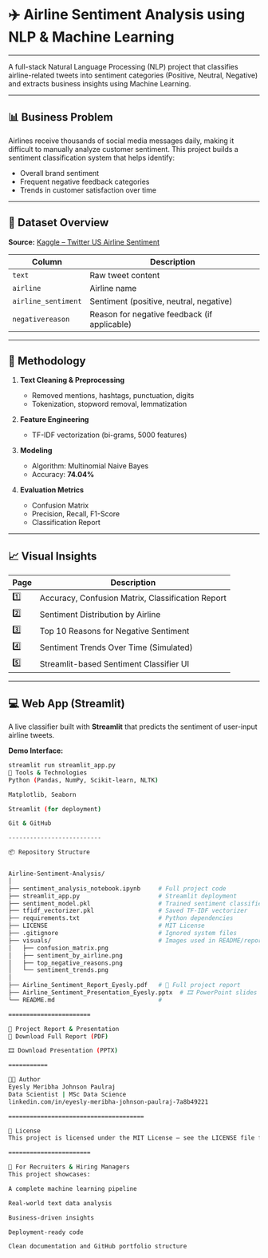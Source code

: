 # ✈️ Airline Sentiment Analysis using NLP & Machine Learning

------------------

A full-stack Natural Language Processing (NLP) project that classifies airline-related tweets into sentiment categories (Positive, Neutral, Negative) and extracts business insights using Machine Learning.

---

## 📊 Business Problem

Airlines receive thousands of social media messages daily, making it difficult to manually analyze customer sentiment. This project builds a sentiment classification system that helps identify:

- Overall brand sentiment
- Frequent negative feedback categories
- Trends in customer satisfaction over time

---

## 📁 Dataset Overview

**Source:** [Kaggle – Twitter US Airline Sentiment](https://www.kaggle.com/datasets/crowdflower/twitter-airline-sentiment)

| Column             | Description                                 |
|--------------------|---------------------------------------------|
| `text`             | Raw tweet content                           |
| `airline`          | Airline name                                |
| `airline_sentiment`| Sentiment (positive, neutral, negative)     |
| `negativereason`   | Reason for negative feedback (if applicable)|

---

## 🧠 Methodology

1. **Text Cleaning & Preprocessing**
   - Removed mentions, hashtags, punctuation, digits
   - Tokenization, stopword removal, lemmatization

2. **Feature Engineering**
   - TF-IDF vectorization (bi-grams, 5000 features)

3. **Modeling**
   - Algorithm: Multinomial Naive Bayes
   - Accuracy: **74.04%**

4. **Evaluation Metrics**
   - Confusion Matrix
   - Precision, Recall, F1-Score
   - Classification Report

---

## 📈 Visual Insights

| Page | Description |
|------|-------------|
| 1️⃣   | Accuracy, Confusion Matrix, Classification Report |
| 2️⃣   | Sentiment Distribution by Airline |
| 3️⃣   | Top 10 Reasons for Negative Sentiment |
| 4️⃣   | Sentiment Trends Over Time (Simulated) |
| 5️⃣   | Streamlit-based Sentiment Classifier UI |

---

## 💻 Web App (Streamlit)

A live classifier built with **Streamlit** that predicts the sentiment of user-input airline tweets.

**Demo Interface:**

```bash
streamlit run streamlit_app.py
🧰 Tools & Technologies
Python (Pandas, NumPy, Scikit-learn, NLTK)

Matplotlib, Seaborn

Streamlit (for deployment)

Git & GitHub

--------------------------

📦 Repository Structure


Airline-Sentiment-Analysis/
│
├── sentiment_analysis_notebook.ipynb     # Full project code
├── streamlit_app.py                      # Streamlit deployment
├── sentiment_model.pkl                   # Trained sentiment classifier
├── tfidf_vectorizer.pkl                  # Saved TF-IDF vectorizer
├── requirements.txt                      # Python dependencies
├── LICENSE                               # MIT License
├── .gitignore                            # Ignored system files
├── visuals/                              # Images used in README/report
│   ├── confusion_matrix.png
│   ├── sentiment_by_airline.png
│   ├── top_negative_reasons.png
│   └── sentiment_trends.png
│
├── Airline_Sentiment_Report_Eyesly.pdf   # 📘 Full project report
├── Airline_Sentiment_Presentation_Eyesly.pptx  # 🎞️ PowerPoint slides
└── README.md                             #

=======================

📘 Project Report & Presentation
📄 Download Full Report (PDF)

🎞️ Download Presentation (PPTX)

===========

👩‍💻 Author
Eyesly Meribha Johnson Paulraj
Data Scientist | MSc Data Science
linkedin.com/in/eyesly-meribha-johnson-paulraj-7a8b49221

======================================

📄 License
This project is licensed under the MIT License – see the LICENSE file for details.

=======================

💼 For Recruiters & Hiring Managers
This project showcases:

A complete machine learning pipeline

Real-world text data analysis

Business-driven insights

Deployment-ready code

Clean documentation and GitHub portfolio structure
